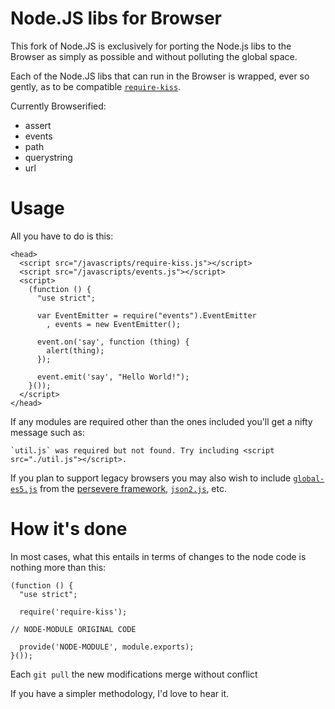 Node.JS libs for Browser
====

This fork of Node.JS is exclusively for porting the Node.js libs
to the Browser as simply as possible and without polluting the global space.

Each of the Node.JS libs that can run in the Browser is wrapped, ever so gently,
as to be compatible [`require-kiss`](https://github.com/coolaj86/require-kiss-js).

Currently Browserified:

  * assert
  * events
  * path
  * querystring
  * url

Usage
====

All you have to do is this:

    <head>
      <script src="/javascripts/require-kiss.js"></script>
      <script src="/javascripts/events.js"></script>
      <script>
        (function () {
          "use strict";

          var EventEmitter = require("events").EventEmitter
            , events = new EventEmitter();

          event.on('say', function (thing) {
            alert(thing);
          });

          event.emit('say', "Hello World!");
        }());
      </script>
    </head>

If any modules are required other than the ones included you'll get a nifty message such as:

    `util.js` was required but not found. Try including <script src="./util.js"></script>.

If you plan to support legacy browsers you may also wish to include [`global-es5.js`](http://persevere-framework.googlecode.com/svn-history/r678/trunk/WEB-INF/narwhal/engines/default/lib/global-es5.js) from the [persevere framework](http://code.google.com/p/persevere-framework/), [`json2.js`](https://github.com/douglascrockford/JSON-js), etc.

How it's done
====

In most cases, what this entails in terms of changes to the node code is nothing more than this:

    (function () {
      "use strict";

      require('require-kiss');

    // NODE-MODULE ORIGINAL CODE

      provide('NODE-MODULE', module.exports);
    }());

Each `git pull` the new modifications merge without conflict
    
If you have a simpler methodology, I'd love to hear it.
